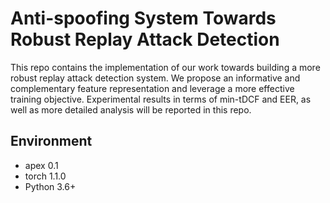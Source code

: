 # Anti-spoofing System Towards Robust Replay Attack Detection

This repo contains the implementation of our work towards building a more robust replay attack detection system. We propose an informative and  complementary feature representation and leverage a more effective training objective. Experimental results in terms of min-tDCF and EER, as well as more detailed analysis will be reported in this repo.

## Environment
+ apex   0.1
+ torch  1.1.0
+ Python 3.6+
